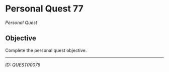 # Personal Quest 77

*Personal Quest*

## Objective
Complete the personal quest objective.

---
*ID: QUEST00076*